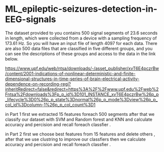 # ML_epileptic-seizures-detection-in-EEG-signals

The dataset provided to you contains 500 signal segments of 23.6 seconds in length, which were collected from a device with a sampling frequency of 173.61 Hz. So you will have an input file of length 4097 for each data. There are also 500 data files that are classified in five different groups, and you can see the descriptions of these groups and access to the data in the link below.

https://www.upf.edu/web/ntsa/downloads/-/asset_publisher/xvT6E4pczrBw/content/2001-indications-of-nonlinear-deterministic-and-finite-dimensional-structures-in-time-series-of-brain-electrical-activity-dependence-on-recording-regi?inheritRedirect=false&redirect=https%3A%2F%2Fwww.upf.edu%2Fweb%2Fntsa%2Fdownloads%3Fp_p_id%3D101_INSTANCE_xvT6E4pczrBw%26p_p_lifecycle%3D0%26p_p_state%3Dnormal%26p_p_mode%3Dview%26p_p_col_id%3Dcolumn-1%26p_p_col_count%3D1


in Part 1 first we extracted 15 features foreach 500 segments after that we classify our dataset with SVM and Random forest and KNN and calculate accuracy and percision and recall foreach classfier . 


in Part 2 first we choose best features from 15 features and delete others , after that we use clustring to improve our classfiers then we calculate accuracy and percision and recall foreach classfier .

